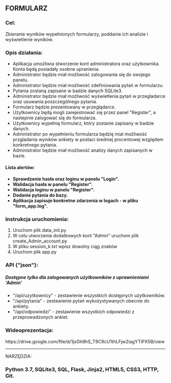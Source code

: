 <h2>FORMULARZ</h2>

<h3>Cel:</h3> 

Zbieranie wyników wypełnionych formularzy, poddanie ich analizie i wyświetlenie wyników.

<h3>Opis działania:</h3>

<ul>
<li>Aplikacja umożliwia stworzenie kont administratora oraz użytkownika. Konta będą posiadały osobne upranienia.</li>
<li>Administrator będzie miał możliwość zalogowania się do swojego panelu.</li>
<li>Administrator będzie miał możliwość zdefiniowania pytań w formularzu.</li>
<li>Pytania zostaną zapisane w badzie danych SQLite3.</li>
<li>Administrator będzie miał możliwość wyświetlenia pytań w przegladarce oraz usuwania poszczególnego pytania.</li>
<li>Formularz będzie prezentowany w przeglądarce.</li>
<li>Użytkownicy będą mogli  zarejestrować się przez panel "Register", a nastepnie zalogować się do formularza.</li>
<li>Użytkownicy wypełnią formularz, który zostanie zapisany w badzie danych.</li>
<li>Administrator po wypełnieniu formularza będzię mial możliwość przgladania wyników ankiety w postaci średniej procentowej względem konkretnego pytania.</li>
<li>Administrator będzie miał możliwość analizy danych zapisanych w bazie.</li>
</ul>

<h4>Lista alertów:<h4>

<ul>
<li>Sprawdzenie hasła oraz loginu w panelu "Login".</li>
<li>Walidacja hasła w panelu "Register".</li>
<li>Walidacja loginu w panelu "Register".</li>
<li>Dodanie pytania do bazy.</li>
<li>Aplikacja zapisuje konkretne zdarzenia w logach - w pliku "form_app.log".</li>
</ul>

<h3>Instrukcja uruchomienia:</h3>

<ol>
<li>Uruchom plik data_init.py</li>
<li>W celu utworzenia dodatkowych kont "Admin" uruchom plik create_Admin_account.py</li>
<li>W pliku session_k.txt wpisz dowolny ciąg znaków</li>
<li>Uruchom plik app.py</li>
</ol>

<h3>API {"json"}:</h3>
<h5> Dostępne tylko dla zalogowanych użytkowników z uprawnieniami 'Admin'</h5>
<ul>
<li>"/api/uzytkownicy"  - zestawienie wszystkich dostępnych użytkowników.</li>
<li>"/api/pytania"  - zestawienie pytań wykożystywanych obecnie do ankiety.</li>
<li>"/api/odpowiedzi"  - zestawienie wszystkich odpowiedzi z przeprowadzonych ankiet.</li>

</ul>

<h3>Wideoprezentacja:</h3>

<link>https://drive.google.com/file/d/1jxGh9hS_T9C9cU1thLFjw2iagYTiPX5B/view</link>

----------

 NARZĘDZIA: 
<h3>Python 3.7, SQLite3, SQL, Flask, Jinja2, HTML5, CSS3, HTTP, Git.</h3>

